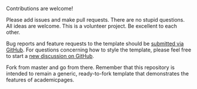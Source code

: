 Contributions are welcome! 

Please add issues and make pull requests. There are no stupid questions. All ideas are welcome. This is a volunteer project. Be excellent to each other.

Bug reports and feature requests to the template  should be [submitted via GitHub](https://github.com/academicpages/eloneven.vercel.app/issues/new/choose). For questions concerning how to style the template, please feel free to start a [new discussion on GitHub](https://github.com/academicpages/eloneven.vercel.app/discussions).

Fork from master and go from there. Remember that this repository is intended to remain a generic, ready-to-fork template that demonstrates the features of academicpages.


